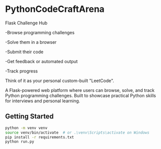 # PythonCodeCraftArena
Flask Challenge Hub

-Browse programming challenges

-Solve them in a browser

-Submit their code

-Get feedback or automated output

-Track progress

Think of it as your personal custom-built "LeetCode".

A Flask-powered web platform where users can browse, solve, and track Python programming challenges. Built to showcase practical Python skills for interviews and personal learning.

## Getting Started

```bash
python -m venv venv
source venv/bin/activate  # or .\venv\Scripts\activate on Windows
pip install -r requirements.txt
python run.py